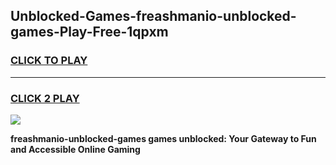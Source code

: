 
## Unblocked-Games-freashmanio-unblocked-games-Play-Free-1qpxm
<h3>
<a href="https://premium76.site?title=freashmanio-unblocked-games&ref=09A">CLICK TO PLAY</a></h3>
<hr>

<h3>
<a href="https://premium76.site?title=freashmanio-unblocked-games&ref=09A">CLICK 2 PLAY</a>
  
</h3>

<a href="https://premium76.site?title=freashmanio-unblocked-games&ref=09A"><img src="https://clearcache.store/games.png"></a>


**freashmanio-unblocked-games games unblocked: Your Gateway to Fun and Accessible Online Gaming**
